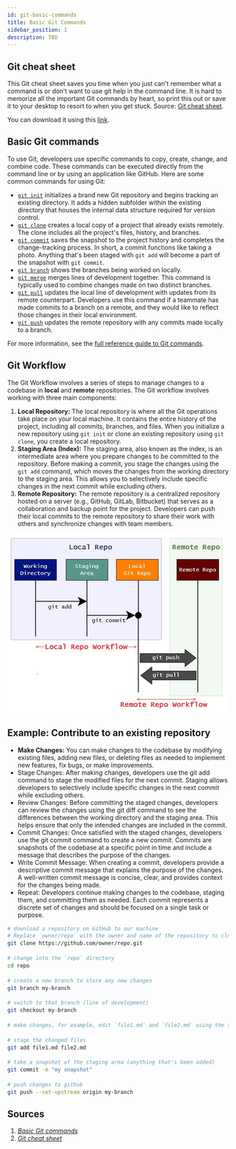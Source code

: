 ```yaml
---
id: git-basic-commands
title: Basic Git Commands
sidebar_position: 1
description: TBD
---
```


## Git cheat sheet

This Git cheat sheet saves you time when you just can't remember what a command is or don't want to use git help in the command line. It is hard to memorize all the important Git commands by heart, so print this out or save it to your desktop to resort to when you get stuck. Source: [Git cheat sheet](https://www.atlassian.com/git/tutorials/atlassian-git-cheatsheet).

You can download it using this [link](../../static/files/Atlassian-Git-Cheatsheet.pdf).

## Basic Git commands

To use Git, developers use specific commands to copy, create, change, and combine code. These commands can be executed directly from the command line or by using an application like GitHub. Here are some common commands for using Git:

- [`git init`](https://www.atlassian.com/git/tutorials/setting-up-a-repository/git-init) initializes a brand new Git repository and begins tracking an existing directory. It adds a hidden subfolder within the existing directory that houses the internal data structure required for version control.
- [`git clone`](https://www.atlassian.com/git/tutorials/setting-up-a-repository/git-clone) creates a local copy of a project that already exists remotely. The clone includes all the project's files, history, and branches.
- [`git commit`](https://www.atlassian.com/git/tutorials/saving-changes/git-commit) saves the snapshot to the project history and completes the change-tracking process. In short, a commit functions like taking a photo. Anything that's been staged with `git add` will become a part of the snapshot with `git commit`.
- [`git branch`](https://www.atlassian.com/git/tutorials/using-branches) shows the branches being worked on locally.
- [`git merge`](https://www.atlassian.com/git/tutorials/using-branches/git-merge) merges lines of development together. This command is typically used to combine changes made on two distinct branches.
- [`git pull`](https://www.atlassian.com/git/tutorials/syncing/git-pull) updates the local line of development with updates from its remote counterpart. Developers use this command if a teammate has made commits to a branch on a remote, and they would like to reflect those changes in their local environment.
- [`git push`](https://www.atlassian.com/git/tutorials/syncing/git-push) updates the remote repository with any commits made locally to a branch.

For more information, see the [full reference guide to Git commands](https://git-scm.com/docs).

## Git Workflow

The Git Workflow involves a series of steps to manage changes to a codebase in **local** and **remote** repositories. The Git workflow involves working with three main components:

1. **Local Repository:** The local repository is where all the Git operations take place on your local machine. It contains the entire history of the project, including all commits, branches, and files. When you initialize a new repository using `git init` or clone an existing repository using `git clone`, you create a local repository.
2. **Staging Area (Index):** The staging area, also known as the index, is an intermediate area where you prepare changes to be committed to the repository. Before making a commit, you stage the changes using the `git add` command, which moves the changes from the working directory to the staging area. This allows you to selectively include specific changes in the next commit while excluding others.
3. **Remote Repository:** The remote repository is a centralized repository hosted on a server (e.g., GitHub, GitLab, Bitbucket) that serves as a collaboration and backup point for the project. Developers can push their local commits to the remote repository to share their work with others and synchronize changes with team members.

![contribute to an existing repository](../../static/img/tutorials/github/git-commit-flow.png)



## Example: Contribute to an existing repository

- **Make Changes:** You can make changes to the codebase by modifying existing files, adding new files, or deleting files as needed to implement new features, fix bugs, or make improvements.
- Stage Changes: After making changes, developers use the git add command to stage the modified files for the next commit. Staging allows developers to selectively include specific changes in the next commit while excluding others.
- Review Changes: Before committing the staged changes, developers can review the changes using the git diff command to see the differences between the working directory and the staging area. This helps ensure that only the intended changes are included in the commit.
- Commit Changes: Once satisfied with the staged changes, developers use the git commit command to create a new commit. Commits are snapshots of the codebase at a specific point in time and include a message that describes the purpose of the changes.
- Write Commit Message: When creating a commit, developers provide a descriptive commit message that explains the purpose of the changes. A well-written commit message is concise, clear, and provides context for the changes being made.
- Repeat: Developers continue making changes to the codebase, staging them, and committing them as needed. Each commit represents a discrete set of changes and should be focused on a single task or purpose.



```bash
# download a repository on GitHub to our machine
# Replace `owner/repo` with the owner and name of the repository to clone
git clone https://github.com/owner/repo.git

# change into the `repo` directory
cd repo

# create a new branch to store any new changes
git branch my-branch

# switch to that branch (line of development)
git checkout my-branch

# make changes, for example, edit `file1.md` and `file2.md` using the text editor

# stage the changed files
git add file1.md file2.md

# take a snapshot of the staging area (anything that's been added)
git commit -m "my snapshot"

# push changes to github
git push --set-upstream origin my-branch
```

## Sources

1. <cite>[Basic Git commands][1]</cite>
2. <cite>[Git cheat sheet][2]</cite>

[1]: https://docs.github.com/en/get-started/using-git/about-git#basic-git-commands
[2]: https://www.atlassian.com/git/tutorials/atlassian-git-cheatsheet